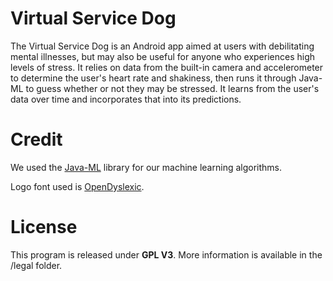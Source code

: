 # Virtual Service Dog
The Virtual Service Dog is an Android app aimed at users with debilitating mental illnesses, but may also be useful for anyone who experiences high levels of stress. It relies on data from the built-in camera and accelerometer to determine the user's heart rate and shakiness, then runs it through Java-ML to guess whether or not they may be stressed. It learns from the user's data over time and incorporates that into its predictions.

# Credit
We used the [Java-ML](http://java-ml.sourceforge.net) library for our machine learning algorithms.

Logo font used is [OpenDyslexic](http://opendyslexic.org/).

# License
This program is released under **GPL V3**. More information is available in the /legal folder.
